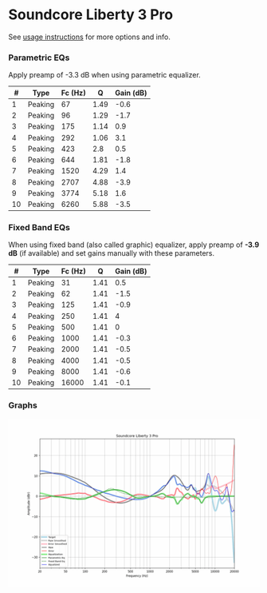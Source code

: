 # Soundcore Liberty 3 Pro
See [usage instructions](https://github.com/jaakkopasanen/AutoEq#usage) for more options and info.

### Parametric EQs
Apply preamp of -3.3 dB when using parametric equalizer.

|   # | Type    |   Fc (Hz) |    Q |   Gain (dB) |
|-----|---------|-----------|------|-------------|
|   1 | Peaking |        67 | 1.49 |        -0.6 |
|   2 | Peaking |        96 | 1.29 |        -1.7 |
|   3 | Peaking |       175 | 1.14 |         0.9 |
|   4 | Peaking |       292 | 1.06 |         3.1 |
|   5 | Peaking |       423 | 2.8  |         0.5 |
|   6 | Peaking |       644 | 1.81 |        -1.8 |
|   7 | Peaking |      1520 | 4.29 |         1.4 |
|   8 | Peaking |      2707 | 4.88 |        -3.9 |
|   9 | Peaking |      3774 | 5.18 |         1.6 |
|  10 | Peaking |      6260 | 5.88 |        -3.5 |

### Fixed Band EQs
When using fixed band (also called graphic) equalizer, apply preamp of **-3.9 dB** (if available) and set gains manually with these parameters.

|   # | Type    |   Fc (Hz) |    Q |   Gain (dB) |
|-----|---------|-----------|------|-------------|
|   1 | Peaking |        31 | 1.41 |         0.5 |
|   2 | Peaking |        62 | 1.41 |        -1.5 |
|   3 | Peaking |       125 | 1.41 |        -0.9 |
|   4 | Peaking |       250 | 1.41 |         4   |
|   5 | Peaking |       500 | 1.41 |         0   |
|   6 | Peaking |      1000 | 1.41 |        -0.3 |
|   7 | Peaking |      2000 | 1.41 |        -0.5 |
|   8 | Peaking |      4000 | 1.41 |        -0.5 |
|   9 | Peaking |      8000 | 1.41 |        -0.6 |
|  10 | Peaking |     16000 | 1.41 |        -0.1 |

### Graphs
![](./Soundcore%20Liberty%203%20Pro.png)
